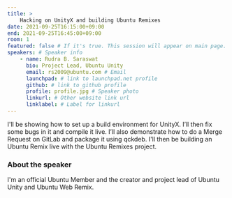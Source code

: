 ```yaml
---
title: >
    Hacking on UnityX and building Ubuntu Remixes
date: 2021-09-25T16:15:00+09:00
end: 2021-09-25T16:45:00+09:00
room: 1
featured: false # If it's true. This session will appear on main page.
speakers: # Speaker info
    - name: Rudra B. Saraswat
      bio: Project Lead, Ubuntu Unity
      email: rs2009@ubuntu.com # Email
      launchpad: # link to launchpad.net profile
      github: # link to github profile
      profile: profile.jpg # Speaker photo
      linkurl: # Other website link url
      linklabel: # Label for linkurl
---
```

I'll be showing how to set up a build environment for UnityX. I’ll then fix some bugs in it and compile it live. I’ll also demonstrate how to do a Merge Request on GitLab and package it using qckdeb. I'll then be building an Ubuntu Remix live with the Ubuntu Remixes project.
### About the speaker
I'm an official Ubuntu Member and the creator and project lead of Ubuntu Unity and Ubuntu Web Remix.

